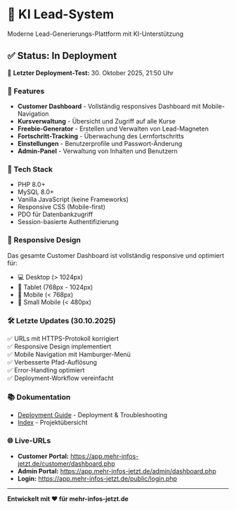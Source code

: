 # 🚀 KI Lead-System

Moderne Lead-Generierungs-Plattform mit KI-Unterstützung

## ✅ Status: In Deployment

🔄 **Letzter Deployment-Test:** 30. Oktober 2025, 21:50 Uhr

### 🎯 Features

- **Customer Dashboard** - Vollständig responsives Dashboard mit Mobile-Navigation
- **Kursverwaltung** - Übersicht und Zugriff auf alle Kurse
- **Freebie-Generator** - Erstellen und Verwalten von Lead-Magneten
- **Fortschritt-Tracking** - Überwachung des Lernfortschritts
- **Einstellungen** - Benutzerprofile und Passwort-Änderung
- **Admin-Panel** - Verwaltung von Inhalten und Benutzern

### 🔧 Tech Stack

- PHP 8.0+
- MySQL 8.0+
- Vanilla JavaScript (keine Frameworks)
- Responsive CSS (Mobile-first)
- PDO für Datenbankzugriff
- Session-basierte Authentifizierung

### 📱 Responsive Design

Das gesamte Customer Dashboard ist vollständig responsive und optimiert für:
- 💻 Desktop (> 1024px)
- 📱 Tablet (768px - 1024px)
- 📱 Mobile (< 768px)
- 📱 Small Mobile (< 480px)

### 🛠️ Letzte Updates (30.10.2025)

✅ URLs mit HTTPS-Protokoll korrigiert  
✅ Responsive Design implementiert  
✅ Mobile Navigation mit Hamburger-Menü  
✅ Verbesserte Pfad-Auflösung  
✅ Error-Handling optimiert  
✅ Deployment-Workflow vereinfacht  

### 📚 Dokumentation

- [Deployment Guide](DEPLOYMENT_GUIDE.md) - Deployment & Troubleshooting
- [Index](INDEX.md) - Projektübersicht

### 🌐 Live-URLs

- **Customer Portal:** https://app.mehr-infos-jetzt.de/customer/dashboard.php
- **Admin Portal:** https://app.mehr-infos-jetzt.de/admin/dashboard.php
- **Login:** https://app.mehr-infos-jetzt.de/public/login.php

---

**Entwickelt mit ❤️ für mehr-infos-jetzt.de**
